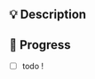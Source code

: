 <!-- pr 제목 네이밍 규칙: [닉네임] n주차 실습 or 미션 -->

## 💡 Description
<!-- 이슈에 대한 내용을 설명해주세요. -->

## 📝  Progress
- [ ] todo !
<!-- 적용해야 기술을 적어주세요. -->
